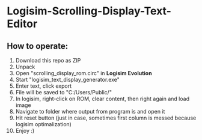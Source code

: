 # Logisim-Scrolling-Display-Text-Editor
## How to operate:

1. Download this repo as ZIP
2. Unpack
3. Open "scrolling_display_rom.circ" in __Logisim Evolution__
4. Start "logisim_text_display_generator.exe"
5. Enter text, click export
6. File will be saved to "C:/Users/Public/"
7. In logisim, right-click on ROM, clear content, then right again and load image
8. Navigate to folder where output from program is and open it
9. Hit reset button (just in case, sometimes first column is messed because logisim optimalization)
10. Enjoy :)
